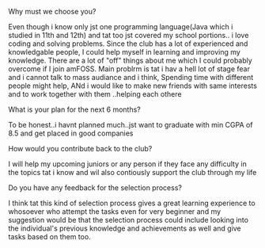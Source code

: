 Why must we choose you? 

Even though i know only jst one programming language(Java which  i studied in 11th and 12th) and tat too jst covered my school portions.. i love coding and solving problems. Since the club has a lot of experienced and knowledgable people, I could help myself in learning and improving my knowledge. There are a lot of "off" things about me which I could probably overcome if I join amFOSS. Main problrm is tat i hav a hell lot of stage fear and i cannot talk to mass audiance and i think, Spending time with different people might help, ANd i would like to make new friends with same interests and to work together with them ..helping each othere

What is your plan for the next 6 months?

To be honest..i havnt planned much..jst want to graduate with min CGPA of 8.5 and get placed in good companies

How would you contribute back to the club?

I will help my upcoming juniors or any person if they face any difficulty in the topics tat i know and wil also contiously support the club through my life

Do you have any feedback for the selection process?

I think tat this kind of selection process gives a great learning experience to whosoever who attempt the tasks even for very beginner and my suggestion would be that the selection process could include looking into the individual's previous knowledge and achievements as well and give tasks based on them too.
